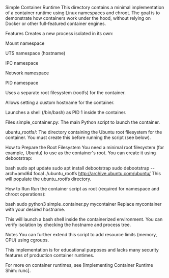 Simple Container Runtime
This directory contains a minimal implementation of a container runtime using Linux namespaces and chroot. The goal is to demonstrate how containers work under the hood, without relying on Docker or other full-featured container engines.

Features
Creates a new process isolated in its own:

Mount namespace

UTS namespace (hostname)

IPC namespace

Network namespace

PID namespace

Uses a separate root filesystem (rootfs) for the container.

Allows setting a custom hostname for the container.

Launches a shell (/bin/bash) as PID 1 inside the container.

Files
simple_container.py: The main Python script to launch the container.

ubuntu_rootfs/: The directory containing the Ubuntu root filesystem for the container. You must create this before running the script (see below).

How to Prepare the Root Filesystem
You need a minimal root filesystem (for example, Ubuntu) to use as the container's root. You can create it using debootstrap:

bash
sudo apt update
sudo apt install debootstrap
sudo debootstrap --arch=amd64 focal ./ubuntu_rootfs http://archive.ubuntu.com/ubuntu/
This will populate the ubuntu_rootfs directory.

How to Run
Run the container script as root (required for namespace and chroot operations):

bash
sudo python3 simple_container.py mycontainer
Replace mycontainer with your desired hostname.

This will launch a bash shell inside the containerized environment. You can verify isolation by checking the hostname and process tree.

Notes
You can further extend this script to add resource limits (memory, CPU) using cgroups.

This implementation is for educational purposes and lacks many security features of production container runtimes.

For more on container runtimes, see [Implementing Container Runtime Shim: runc].
